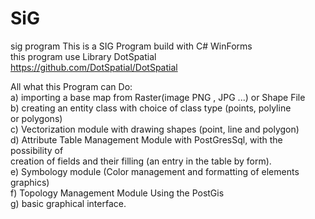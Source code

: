 # SiG
sig program 
This is a SIG Program build with C# WinForms  <br />
this program use Library DotSpatial https://github.com/DotSpatial/DotSpatial <br />

All what this Program can Do: <br />
a) importing a base map from Raster(image PNG , JPG ...) or Shape File <br />
b) creating an entity class with choice of class type (points, polyline <br />
or polygons) <br />
c) Vectorization module with drawing shapes (point, line and polygon) <br />
d) Attribute Table Management Module with PostGresSql, with the possibility of <br />
creation of fields and their filling (an entry in the table by form). <br />
e) Symbology module (Color management and formatting of elements <br />
graphics) <br />
f) Topology Management Module Using the PostGis <br />
g) basic graphical interface. <br />
